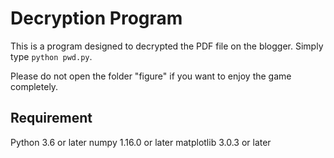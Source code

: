 # Decryption Program
This is a program designed to decrypted the PDF file on the blogger.
Simply type `python pwd.py`.

Please do not open the folder "figure" if you want to enjoy the game completely.

## Requirement
Python 3.6 or later
numpy       1.16.0 or later
matplotlib  3.0.3 or later


